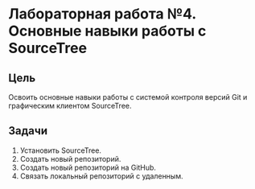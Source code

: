 # Лабораторная работа №4. Основные навыки работы с SourceTree

## Цель

Освоить основные навыки работы с системой контроля версий Git и графическим клиентом SourceTree.

## Задачи

1. Установить SourceTree.
2. Создать новый репозиторий.
3. Создать новый репозиторий на GitHub.
4. Связать локальный репозиторий с удаленным.